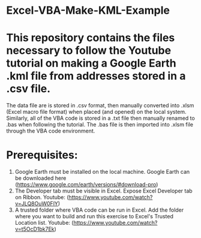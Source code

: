 # Excel-VBA-Make-KML-Example
# This repository contains the files necessary to follow the Youtube tutorial on making a Google Earth .kml file from addresses stored in a .csv file.
The data file are is stored in .csv format, then manually converted into .xlsm (Excel macro file format)
when placed (and opened) on the local system. Similarly, all of  the VBA code is stored in a .txt file
then manually renamed to .bas when following the tutorial. The .bas file is then imported
into .xlsm file  through the VBA code  environment.
# Prerequisites:
1. Google Earth must be installed on the local machine.
  Google Earth can be downloaded here (https://www.google.com/earth/versions/#download-pro)
2. The Developer tab must be visible in Excel. 
  Expose Excel Developer tab on Ribbon. Youtube: (https://www.youtube.com/watch?v=JLQ8OuW0FlY)
3. A trusted folder where VBA code can be run in Excel.
  Add the folder where you want to build and run this exercise to Excel's Trusted Location list. Youtube: (https://www.youtube.com/watch?v=t5OcD1bk7Ek)



